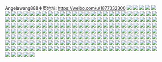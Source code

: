 Angelawang888主页地址: https://weibo.com/u/1877332300 
![](https://wx4.sinaimg.cn/mw2000/6fe5d14cly1h96ubl5bc0j22cu354kjm.jpg) 
![](https://wx4.sinaimg.cn/mw2000/6fe5d14cly1h96ubjo4bgj22dc35snpe.jpg) 
![](https://wx4.sinaimg.cn/mw2000/6fe5d14cly1h96ublzdbpj22db35s4qq.jpg) 
![](https://wx4.sinaimg.cn/mw2000/6fe5d14cly1h96ubpyjphj22c03401l1.jpg) 
![](https://wx4.sinaimg.cn/mw2000/6fe5d14cly1h95paat1vfj20u0140n5t.jpg) 
![](https://wx4.sinaimg.cn/mw2000/6fe5d14cly1h95paa5p8uj20u0140aj9.jpg) 
![](https://wx4.sinaimg.cn/mw2000/6fe5d14cly1h95paah72tj20u0140thd.jpg) 
![](https://wx4.sinaimg.cn/mw2000/6fe5d14cly1h8zzpjycsfj22c0340qv7.jpg) 
![](https://wx4.sinaimg.cn/mw2000/6fe5d14cly1h8zzpox839j22dc35s4qt.jpg) 
![](https://wx4.sinaimg.cn/mw2000/6fe5d14cly1h8zzpivtz8j22db35sqv7.jpg) 
![](https://wx4.sinaimg.cn/mw2000/6fe5d14cly1h8zzpqkmmbj22dc35su0z.jpg) 
![](https://wx4.sinaimg.cn/mw2000/6fe5d14cly1h8u885sy99j21o0280x6p.jpg) 
![](https://wx4.sinaimg.cn/mw2000/6fe5d14cly1h8rz9wd0r7j20u0140wl9.jpg) 
![](https://wx4.sinaimg.cn/mw2000/6fe5d14cly1h8rz9xrmanj20u0140tgf.jpg) 
![](https://wx4.sinaimg.cn/mw2000/6fe5d14cly1h8rz9z6fknj20u01400yu.jpg) 
![](https://wx4.sinaimg.cn/mw2000/6fe5d14cly1h8rza00tujj20u014045i.jpg) 
![](https://wx4.sinaimg.cn/mw2000/6fe5d14cly1h8pnkg09b1j20u0140q67.jpg) 
![](https://wx4.sinaimg.cn/mw2000/6fe5d14cly1h8pnkm8sebj20u0140guj.jpg) 
![](https://wx4.sinaimg.cn/mw2000/6fe5d14cly1h8pnkgbz5aj20u0140jvs.jpg) 
![](https://wx4.sinaimg.cn/mw2000/6fe5d14cly1h8og3jftl6j20u0140jyd.jpg) 
![](https://wx4.sinaimg.cn/mw2000/6fe5d14cly1h8og3jwqb7j20u0140tji.jpg) 
![](https://wx4.sinaimg.cn/mw2000/6fe5d14cly1h8og3j03ffj20u0140nau.jpg) 
![](https://wx4.sinaimg.cn/mw2000/6fe5d14cly1h8og3mp70sj20u01407e6.jpg) 
![](https://wx4.sinaimg.cn/mw2000/6fe5d14cly1h8nb49ead3j20u0140q89.jpg) 
![](https://wx4.sinaimg.cn/mw2000/6fe5d14cly1h8nb49pv9xj20u014047v.jpg) 
![](https://wx4.sinaimg.cn/mw2000/6fe5d14cly1h8nb48zdm3j20u0140q9p.jpg) 
![](https://wx4.sinaimg.cn/mw2000/6fe5d14cly1h8nb4a074oj20u0140n4f.jpg) 
![](https://wx4.sinaimg.cn/mw2000/6fe5d14cly1h8nb4cdl6gj20u0140wn5.jpg) 
![](https://wx4.sinaimg.cn/mw2000/6fe5d14cly1h8nb4by5xaj20u0140ag2.jpg) 
![](https://wx4.sinaimg.cn/mw2000/6fe5d14cly1h8nb4aardgj20u014079a.jpg) 
![](https://wx4.sinaimg.cn/mw2000/6fe5d14cly1h8nb4xlh0kj20u0140n4s.jpg) 
![](https://wx4.sinaimg.cn/mw2000/6fe5d14cly1h8nb4x8r84j20u014046e.jpg) 
![](https://wx4.sinaimg.cn/mw2000/6fe5d14cly1h8m4ju1bv9j20u014045c.jpg) 
![](https://wx4.sinaimg.cn/mw2000/6fe5d14cly1h8m4jsnyawj20u0140qao.jpg) 
![](https://wx4.sinaimg.cn/mw2000/6fe5d14cly1h8m4jrndoej21400u0ah9.jpg) 
![](https://wx4.sinaimg.cn/mw2000/6fe5d14cly1h8m4jvuk5xj20u014047k.jpg) 
![](https://wx4.sinaimg.cn/mw2000/6fe5d14cly1h8m4jxgldej20u01410za.jpg) 
![](https://wx4.sinaimg.cn/mw2000/6fe5d14cly1h8m4jtj84cj20u01407bf.jpg) 
![](https://wx4.sinaimg.cn/mw2000/6fe5d14cly1h8m4jt3roqj20u0140qaw.jpg) 
![](https://wx4.sinaimg.cn/mw2000/6fe5d14cly1h8m4jwg9wnj20u0140wn2.jpg) 
![](https://wx4.sinaimg.cn/mw2000/6fe5d14cly1h8m4jwxcyrj20u0140q8a.jpg) 
![](https://wx4.sinaimg.cn/mw2000/6fe5d14cly1h8m4jy03nuj20u0141gup.jpg) 
![](https://wx4.sinaimg.cn/mw2000/6fe5d14cly1h8l0dwfodnj20u0140te9.jpg) 
![](https://wx4.sinaimg.cn/mw2000/6fe5d14cly1h8l0dx10lfj21400u015r.jpg) 
![](https://wx4.sinaimg.cn/mw2000/6fe5d14cly1h8l0dwoeihj20u0140wk2.jpg) 
![](https://wx4.sinaimg.cn/mw2000/6fe5d14cly1h8l0dzlkoqj20u0140gro.jpg) 
![](https://wx4.sinaimg.cn/mw2000/6fe5d14cly1h8l0dw22upj20u0140n5m.jpg) 
![](https://wx4.sinaimg.cn/mw2000/6fe5d14cly1h8l0dxw0r3j20u0140ahw.jpg) 
![](https://wx4.sinaimg.cn/mw2000/6fe5d14cly1h8l0dxixw8j20u0140jxs.jpg) 
![](https://wx4.sinaimg.cn/mw2000/6fe5d14cly1h8l0dx9n2rj20u0140gqg.jpg) 
![](https://wx4.sinaimg.cn/mw2000/6fe5d14cly1h8l0dz5thfj20u01404bq.jpg) 
![](https://wx4.sinaimg.cn/mw2000/6fe5d14cly1h8f2y3mirtj21o0280x6p.jpg) 
![](https://wx4.sinaimg.cn/mw2000/6fe5d14cly1h8f2y05dvkj22c0340u0y.jpg) 
![](https://wx4.sinaimg.cn/mw2000/6fe5d14cly1h8f2y1nly3j21o02807wi.jpg) 
![](https://wx4.sinaimg.cn/mw2000/6fe5d14cly1h8f2y2fvalj21sc2dsnpd.jpg) 
![](https://wx4.sinaimg.cn/mw2000/6fe5d14cly1h8f2y4iycbj21gc1xse81.jpg) 
![](https://wx4.sinaimg.cn/mw2000/6fe5d14cly1h8f2y51aprj21s42dhb19.jpg) 
![](https://wx4.sinaimg.cn/mw2000/6fe5d14cly1h87cdmxbtbj21o01o04qp.jpg) 
![](https://wx4.sinaimg.cn/mw2000/6fe5d14cly1h87cdq3u1gj21o0280u0x.jpg) 
![](https://wx4.sinaimg.cn/mw2000/6fe5d14cly1h87cdnvp9wj21o01o07wh.jpg) 
![](https://wx4.sinaimg.cn/mw2000/6fe5d14cly1h87cdm4cuej21o0280x6p.jpg) 
![](https://wx4.sinaimg.cn/mw2000/6fe5d14cly1h87cdrh0m8j21o0280u0x.jpg) 
![](https://wx4.sinaimg.cn/mw2000/6fe5d14cly1h87cdp41uqj21o0280u0x.jpg) 
![](https://wx4.sinaimg.cn/mw2000/6fe5d14cly1h81czxngxxj21o0280x6p.jpg) 
![](https://wx4.sinaimg.cn/mw2000/6fe5d14cly1h81czyu3itj21o02807wi.jpg) 
![](https://wx4.sinaimg.cn/mw2000/6fe5d14cly1h81d00ffy0j21o02804qq.jpg) 
![](https://wx4.sinaimg.cn/mw2000/6fe5d14cly1h81d01nozsj21o02801ky.jpg) 
![](https://wx4.sinaimg.cn/mw2000/6fe5d14cly1h81czk3vd3j21l1242dy5.jpg) 
![](https://wx4.sinaimg.cn/mw2000/6fe5d14cly1h81czkmld3j23232ak1ky.jpg) 
![](https://wx4.sinaimg.cn/mw2000/6fe5d14cly1h81czl5yv4j225o25ob29.jpg) 
![](https://wx4.sinaimg.cn/mw2000/6fe5d14cly1h81czlxw5qj23402c01ky.jpg) 
![](https://wx4.sinaimg.cn/mw2000/6fe5d14cly1h7wtv0lzwrj20u0140dqy.jpg) 
![](https://wx4.sinaimg.cn/mw2000/6fe5d14cly1h7s3m5vz1gj20n01dstbz.jpg) 
![](https://wx4.sinaimg.cn/mw2000/6fe5d14cly1h7s3mhnvvjj20n014otb3.jpg) 
![](https://wx4.sinaimg.cn/mw2000/6fe5d14cly1h7s3mgowkcj20n01ds428.jpg) 
![](https://wx4.sinaimg.cn/mw2000/6fe5d14cly1h7s3m36exoj20u0140qbc.jpg) 
![](https://wx4.sinaimg.cn/mw2000/6fe5d14cly1h7s3miwvjcj20u0140gtd.jpg) 
![](https://wx4.sinaimg.cn/mw2000/6fe5d14cly1h7s3mjpe93j20u01407cg.jpg) 
![](https://wx4.sinaimg.cn/mw2000/6fe5d14cly1h7s3mky082j20u00u079h.jpg) 
![](https://wx4.sinaimg.cn/mw2000/6fe5d14cly1h7s3mkko10j20u0140465.jpg) 
![](https://wx4.sinaimg.cn/mw2000/6fe5d14cly1h7s3mm3m2yj20u00u0qa0.jpg) 
![](https://wx4.sinaimg.cn/mw2000/6fe5d14cly1h79mns3v9zj21o0280b2a.jpg) 
![](https://wx4.sinaimg.cn/mw2000/6fe5d14cly1h79mnu3sz7j21sc2dstzf.jpg) 
![](https://wx4.sinaimg.cn/mw2000/6fe5d14cly1h79mnx40o6j22c03404qr.jpg) 
![](https://wx4.sinaimg.cn/mw2000/6fe5d14cly1h78h2imz9rj20u0140adp.jpg) 
![](https://wx4.sinaimg.cn/mw2000/6fe5d14cly1h78h2h86raj20u01400wl.jpg) 
![](https://wx4.sinaimg.cn/mw2000/6fe5d14cly1h78h2i8zezj20u01400y1.jpg) 
![](https://wx4.sinaimg.cn/mw2000/6fe5d14cly1h74z3runjjj20u0141goo.jpg) 
![](https://wx4.sinaimg.cn/mw2000/6fe5d14cly1h74z3t5h50j21400u0k05.jpg) 
![](https://wx4.sinaimg.cn/mw2000/6fe5d14cly1h74z3qukw1j20u014049q.jpg) 
![](https://wx4.sinaimg.cn/mw2000/6fe5d14cly1h71njs3990j23402c07wk.jpg) 
![](https://wx4.sinaimg.cn/mw2000/6fe5d14cly1h71njt92inj22c0340npf.jpg) 
![](https://wx4.sinaimg.cn/mw2000/6fe5d14cly1h71njqudakj22c0340x6p.jpg) 
![](https://wx4.sinaimg.cn/mw2000/6fe5d14cly1h71njv2xj6j21o0280qeq.jpg) 
![](https://wx4.sinaimg.cn/mw2000/6fe5d14cly1h6tfzm6nddj22c0340b2b.jpg) 
![](https://wx4.sinaimg.cn/mw2000/6fe5d14cly1h6kdixtilij227v2yix6p.jpg) 
![](https://wx4.sinaimg.cn/mw2000/6fe5d14cly1h6kdj5gflfj21n526ve81.jpg) 
![](https://wx4.sinaimg.cn/mw2000/6fe5d14cly1h6kdiye8dmj22c0340khs.jpg) 
![](https://wx4.sinaimg.cn/mw2000/6fe5d14cly1h6kdizhw28j23402c0qv7.jpg) 
![](https://wx4.sinaimg.cn/mw2000/6fe5d14cly1h6kdj0o0dzj21o828b1kx.jpg) 
![](https://wx4.sinaimg.cn/mw2000/6fe5d14cly1h6kdix427bj23402c01ky.jpg) 
![](https://wx4.sinaimg.cn/mw2000/6fe5d14cly1h6kdj1ij1mj22c0340x6q.jpg) 
![](https://wx4.sinaimg.cn/mw2000/6fe5d14cly1h6kdj2f2y7j22z128ab2a.jpg) 
![](https://wx4.sinaimg.cn/mw2000/6fe5d14cly1h6kdj33ugrj22ac31se81.jpg) 
![](https://wx4.sinaimg.cn/mw2000/6fe5d14cly1h6kdj3vf0wj22c03407wi.jpg) 
![](https://wx4.sinaimg.cn/mw2000/6fe5d14cly1h6kdj4n7fxj23402c0qv6.jpg) 
![](https://wx4.sinaimg.cn/mw2000/6fe5d14cly1h6kdj8rwd4j22c03404qq.jpg) 
![](https://wx4.sinaimg.cn/mw2000/6fe5d14cly1h6kdj6f96oj228l2zgqv7.jpg) 
![](https://wx4.sinaimg.cn/mw2000/6fe5d14cly1h6kdj9o4gjj23402c0kjm.jpg) 
![](https://wx4.sinaimg.cn/mw2000/6fe5d14cly1h6kdj7pgfzj23402c0x6s.jpg) 
![](https://wx4.sinaimg.cn/mw2000/6fe5d14cly1h6ehhmc5l0j20u0140gpq.jpg) 
![](https://wx4.sinaimg.cn/mw2000/6fe5d14cly1h6ehhmo7wnj20u0140qbq.jpg) 
![](https://wx4.sinaimg.cn/mw2000/6fe5d14cly1h6ehhlutz6j20u0140ais.jpg) 
![](https://wx4.sinaimg.cn/mw2000/6fe5d14cly1h6ehhn1etxj20u0140air.jpg) 
![](https://wx4.sinaimg.cn/mw2000/6fe5d14cly1h63t8ew4upj21o02804qq.jpg) 
![](https://wx4.sinaimg.cn/mw2000/6fe5d14cly1h63t8a7xbnj21o02801ky.jpg) 
![](https://wx4.sinaimg.cn/mw2000/6fe5d14cly1h63t8h00e6j21o02801ky.jpg) 
![](https://wx4.sinaimg.cn/mw2000/6fe5d14cly1h63t8c71zmj21o0280e82.jpg) 
![](https://wx4.sinaimg.cn/mw2000/6fe5d14cly1h63t8ls9gnj21o02804qp.jpg) 
![](https://wx4.sinaimg.cn/mw2000/6fe5d14cly1h63t8jmcsfj21o0280u0y.jpg) 
![](https://wx4.sinaimg.cn/mw2000/6fe5d14cly1h5x2hjnthkj20u01swtg5.jpg) 
![](https://wx4.sinaimg.cn/mw2000/6fe5d14cly1h5x2hm9ejcj20u0140whd.jpg) 
![](https://wx4.sinaimg.cn/mw2000/6fe5d14cly1h5x2hj7w90j20u0140q5t.jpg) 
![](https://wx4.sinaimg.cn/mw2000/6fe5d14cly1h5x2hkazv2j21400u0aet.jpg) 
![](https://wx4.sinaimg.cn/mw2000/6fe5d14cly1h5x2hk0iucj20u0140wnu.jpg) 
![](https://wx4.sinaimg.cn/mw2000/6fe5d14cly1h5x2hlzgqkj20u0140din.jpg) 
![](https://wx4.sinaimg.cn/mw2000/6fe5d14cly1h5thg06jj5j21o0280b2a.jpg) 
![](https://wx4.sinaimg.cn/mw2000/6fe5d14cly1h5thfhw0z5j21xx2l6qv5.jpg) 
![](https://wx4.sinaimg.cn/mw2000/6fe5d14cly1h5thf66e6mj21o02804qq.jpg) 
![](https://wx4.sinaimg.cn/mw2000/6fe5d14cly1h5thfbudyhj23402c0x6r.jpg) 
![](https://wx4.sinaimg.cn/mw2000/6fe5d14cly1h5thftey0bj21o0280e82.jpg) 
![](https://wx4.sinaimg.cn/mw2000/6fe5d14cly1h5thfffsqdj228y2zye82.jpg) 
![](https://wx4.sinaimg.cn/mw2000/6fe5d14cly1h5thfuttzsj21681ka4qp.jpg) 
![](https://wx4.sinaimg.cn/mw2000/6fe5d14cly1h5thfvj06cj228i28ih95.jpg) 
![](https://wx4.sinaimg.cn/mw2000/6fe5d14cly1h5thfwvkz2j225k2vfkjm.jpg) 
![](https://wx4.sinaimg.cn/mw2000/6fe5d14cly1h59jht4qmgj216y1lax1h.jpg) 
![](https://wx4.sinaimg.cn/mw2000/6fe5d14cly1h58cfz3402j22c0340hdu.jpg) 
![](https://wx4.sinaimg.cn/mw2000/6fe5d14cly1h58cg5hw3ej21o0280x6p.jpg) 
![](https://wx4.sinaimg.cn/mw2000/6fe5d14cly1h576qkqc6kj22c03407wi.jpg) 
![](https://wx4.sinaimg.cn/mw2000/6fe5d14cly1h576qjpqunj21zn2njx6p.jpg) 
![](https://wx4.sinaimg.cn/mw2000/6fe5d14cly1h576qlxvxrj22c03407wi.jpg) 
![](https://wx4.sinaimg.cn/mw2000/6fe5d14cly1h576qoao2qj22c03401kz.jpg) 
![](https://wx4.sinaimg.cn/mw2000/6fe5d14cly1h561g0kmz6j226o2ww1ky.jpg) 
![](https://wx4.sinaimg.cn/mw2000/6fe5d14cly1h5215j5ypzj20u0190dr0.jpg) 
![](https://wx4.sinaimg.cn/mw2000/6fe5d14cly1h51rx9u13aj20u01407j6.jpg) 
![](https://wx4.sinaimg.cn/mw2000/6fe5d14cly1h51rxcd0ygj21410u0thy.jpg) 
![](https://wx4.sinaimg.cn/mw2000/6fe5d14cly1h51rxgd092j20u0140k57.jpg) 
![](https://wx4.sinaimg.cn/mw2000/6fe5d14cly1h51rxdb1rzj21400u048x.jpg) 
![](https://wx4.sinaimg.cn/mw2000/6fe5d14cly1h51rxbkv16j20u0140wok.jpg) 
![](https://wx4.sinaimg.cn/mw2000/6fe5d14cly1h51rxdtazjj21400u0qac.jpg) 
![](https://wx4.sinaimg.cn/mw2000/6fe5d14cly1h51rxfgncaj20u01404b2.jpg) 
![](https://wx4.sinaimg.cn/mw2000/6fe5d14cly1h51rxehmyhj21400u0gxs.jpg) 
![](https://wx4.sinaimg.cn/mw2000/6fe5d14cly1h51rx8xt54j20u0140wqh.jpg) 
![](https://wx4.sinaimg.cn/mw2000/6fe5d14cly1h50x2vgoi5j23402c07wk.jpg) 
![](https://wx4.sinaimg.cn/mw2000/6fe5d14cly1h50x2yb1tej23402c0u0y.jpg) 
![](https://wx4.sinaimg.cn/mw2000/6fe5d14cly1h50x31pzvqj21o0280u0x.jpg) 
![](https://wx4.sinaimg.cn/mw2000/6fe5d14cly1h50x32zoxmj21iw2177wh.jpg) 
![](https://wx4.sinaimg.cn/mw2000/6fe5d14cly1h50gs3rj4qj20u0140jyd.jpg) 
![](https://wx4.sinaimg.cn/mw2000/6fe5d14cly1h50gs44vxwj20u014045r.jpg) 
![](https://wx4.sinaimg.cn/mw2000/6fe5d14cly1h50gs4m822j20u0140ah3.jpg) 
![](https://wx4.sinaimg.cn/mw2000/6fe5d14cly1h50gs54a4tj20u01407bd.jpg) 
![](https://wx4.sinaimg.cn/mw2000/6fe5d14cly1h4zeb4s39ej20u01407dc.jpg) 
![](https://wx4.sinaimg.cn/mw2000/6fe5d14cly1h4zeb3tfqoj21400u0dlo.jpg) 
![](https://wx4.sinaimg.cn/mw2000/6fe5d14cly1h4zeb2ah0gj20u0141gvx.jpg) 
![](https://wx4.sinaimg.cn/mw2000/6fe5d14cly1h4zeb1nw4lj21400u0dmk.jpg) 
![](https://wx4.sinaimg.cn/mw2000/6fe5d14cly1h4zeb6p39vj20u0140n60.jpg) 
![](https://wx4.sinaimg.cn/mw2000/6fe5d14cly1h4zeb5s1pmj20u0140n6t.jpg) 
![](https://wx4.sinaimg.cn/mw2000/6fe5d14cly1h4zeb3dbsgj20u0140qei.jpg) 
![](https://wx4.sinaimg.cn/mw2000/6fe5d14cly1h4zeb4a9glj21400u0aka.jpg) 
![](https://wx4.sinaimg.cn/mw2000/6fe5d14cly1h4zeb68s08j21400u0wkp.jpg) 
![](https://wx4.sinaimg.cn/mw2000/6fe5d14cly1h4yiwrj55oj20sv12tjzt.jpg) 
![](https://wx4.sinaimg.cn/mw2000/6fe5d14cly1h4yiwqycv2j218y0u0n7e.jpg) 
![](https://wx4.sinaimg.cn/mw2000/6fe5d14cly1h4yiwrvw6oj20qn0zzgt5.jpg) 
![](https://wx4.sinaimg.cn/mw2000/6fe5d14cly1h4yiwtgjg7j20u0140dqi.jpg) 
![](https://wx4.sinaimg.cn/mw2000/6fe5d14cly1h4yiwsn2w0j20u0148n6d.jpg) 
![](https://wx4.sinaimg.cn/mw2000/6fe5d14cly1h4yiwu78mpj20u01404ag.jpg) 
![](https://wx4.sinaimg.cn/mw2000/6fe5d14cly1h4yiwvgqt7j20u0140gt0.jpg) 
![](https://wx4.sinaimg.cn/mw2000/6fe5d14cly1h4yiwv09lxj20u10u010c.jpg) 
![](https://wx4.sinaimg.cn/mw2000/6fe5d14cly1h4yiwvs71xj20u0140qaj.jpg) 
![](https://wx4.sinaimg.cn/mw2000/6fe5d14cly1h4ydhr60gwj20u0140gr4.jpg) 
![](https://wx4.sinaimg.cn/mw2000/6fe5d14cly1h4ydhpxqqvj21400u0tdl.jpg) 
![](https://wx4.sinaimg.cn/mw2000/6fe5d14cly1h4ydhspa1ij20u0140wjv.jpg) 
![](https://wx4.sinaimg.cn/mw2000/6fe5d14cly1h4ydhum63uj21400u0gq9.jpg) 
![](https://wx4.sinaimg.cn/mw2000/6fe5d14cly1h4ydhty3fij20u0140n52.jpg) 
![](https://wx4.sinaimg.cn/mw2000/6fe5d14cly1h4ydhxg195j21400u00z6.jpg) 
